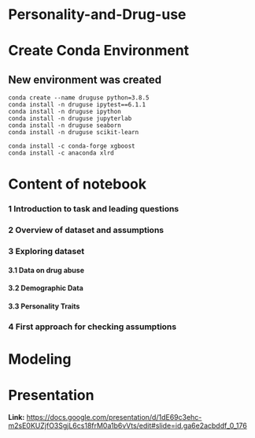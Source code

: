 # Personality-and-Drug-use

# Create Conda Environment
## New environment was created
```
conda create --name druguse python=3.8.5
conda install -n druguse ipytest==6.1.1
conda install -n druguse ipython
conda install -n druguse jupyterlab
conda install -n druguse seaborn
conda install -n druguse scikit-learn

conda install -c conda-forge xgboost
conda install -c anaconda xlrd
```

# Content of notebook

### 1 Introduction to task and leading questions

### 2 Overview of dataset and assumptions

### 3 Exploring dataset <br/>
#### 3.1 Data on drug abuse<br/>
#### 3.2 Demographic Data <br/>
#### 3.3 Personality Traits <br/>


### 4 First approach for checking assumptions


# Modeling

# Presentation
**Link:** https://docs.google.com/presentation/d/1dE69c3ehc-m2sE0KUZjfO3SgjL6cs18frM0a1b6vVts/edit#slide=id.ga6e2acbddf_0_176
